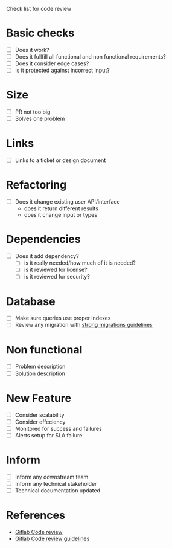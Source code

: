 Check list for code review 

# Basic checks

- [ ] Does it work?
- [ ] Does it fullfill all functional and non functional requirements?
- [ ] Does it consider edge cases?
- [ ] Is it protected against incorrect input?

# Size 

- [ ]  PR not too big
- [ ]  Solves one problem

# Links

- [ ] Links to a ticket or design document

# Refactoring

- [ ] Does it change existing user API/interface
  - does it return different results
  - does it change input or types

# Dependencies

- [ ] Does it add dependency?
  - [ ] is it really needed/how much of it is needed?
  - [ ] is it reviewed for license?
  - [ ] is it reviewed for security?

# Database

- [ ] Make sure queries use proper indexes
- [ ] Review any migration with [strong migrations guidelines](https://github.com/ankane/strong_migrations)

# Non functional

- [ ] Problem description
- [ ] Solution description

# New Feature

- [ ] Consider scalability
- [ ] Consider effeciency
- [ ] Monitored for success and failures
- [ ] Alerts setup for SLA failure

# Inform

- [ ] Inform any downstream team
- [ ] Inform any technical stakeholder
- [ ] Technical documentation updated

# References

- [Gitlab Code review](https://about.gitlab.com/handbook/engineering/workflow/code-review/)
- [Gitlab Code review guidelines](https://docs.gitlab.com/ee/development/code_review.html)